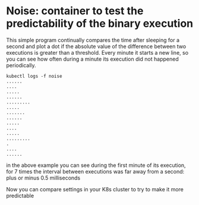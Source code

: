 # Noise: container to test the predictability of the binary execution

This simple program continually compares the time after sleeping for a second and plot a dot if the absolute value of the difference between two executions is greater than a threshold.
Every minute it starts a new line, so you can see how often during a minute its execution did not happened periodically.


```
kubectl logs -f noise
......
....
.....
......
.........
.....
.......
......
.....
....
.....
.........
.
....
......

``` 

in the above example you can see during the first minute of its execution, for 7 times the interval between executions was far away from a second: plus or minus 0.5 milliseconds

Now you can compare settings in your K8s cluster to try to make it more predictable 
